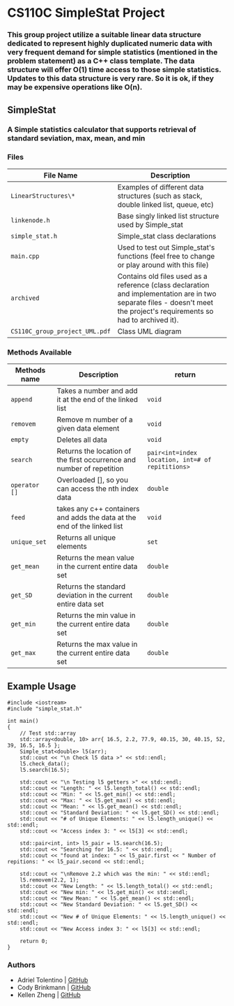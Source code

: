 # CS110C SimpleStat Project


### This group project utilize a suitable linear data structure dedicated to represent highly duplicated numeric data with very frequent demand for simple statistics (mentioned in the problem statement) as a C++ class template. The data structure will offer O(1) time access to those simple statistics. Updates to this data structure is very rare. So it is ok, if they may be expensive operations like O(n).


## SimpleStat
### A Simple statistics calculator that supports retrieval of standard seviation, max, mean, and min


### Files
File Name | Description
--- | ---
`LinearStructures\*` | Examples of different data structures (such as stack, double linked list, queue, etc)
`linkenode.h` | Base singly linked list structure used by Simple_stat
`simple_stat.h` | Simple_stat class declarations
`main.cpp` | Used to test out Simple_stat's functions (feel free to change or play around with this file)
`archived` | Contains old files used as a reference (class declaration and implementation are in two separate files - doesn't meet the project's requirements so had to archived it).
`CS110C_group_project_UML.pdf` | Class UML diagram


### Methods Available
Methods name | Description | return
--- | --- | ---
`append` | Takes a number and add it at the end of the linked list | `void`
`removem` | Remove m number of a given data element | `void`
`empty` | Deletes all data | `void`
`search` | Returns the location of the first occurrence and number of repetition | `pair<int=index location, int=# of repititions>`
`operator []` | Overloaded [], so you can access the nth index data | `double`
`feed` | takes any c++ containers and adds the data at the end of the linked list | `void`
`unique_set` | Returns all unique elements | `set`
`get_mean` | Returns the mean value in the current entire data set | `double`
`get_SD` | Returns the standard deviation in the current entire data set | `double`
`get_min` | Returns the min value in the current entire data set | `double`
`get_max` | Returns the max value in the current entire data set  | `double`


## Example Usage
```
#include <iostream>
#include "simple_stat.h"

int main()
{
    // Test std::array
    std::array<double, 10> arr{ 16.5, 2.2, 77.9, 40.15, 30, 40.15, 52, 39, 16.5, 16.5 };
    Simple_stat<double> l5(arr);
    std::cout << "\n Check l5 data >" << std::endl;
    l5.check_data();
    l5.search(16.5);

    std::cout << "\n Testing l5 getters >" << std::endl;
    std::cout << "Length: " << l5.length_total() << std::endl;
    std::cout << "Min: " << l5.get_min() << std::endl;
    std::cout << "Max: " << l5.get_max() << std::endl;
    std::cout << "Mean: " << l5.get_mean() << std::endl;
    std::cout << "Standard Deviation: " << l5.get_SD() << std::endl;
    std::cout << "# of Unique Elements: " << l5.length_unique() << std::endl;
    std::cout << "Access index 3: " << l5[3] << std::endl;

    std::pair<int, int> l5_pair = l5.search(16.5);
    std::cout << "Searching for 16.5: " << std::endl;
    std::cout << "found at index: " << l5_pair.first << " Number of repitions: " << l5_pair.second << std::endl;

    std::cout << "\nRemove 2.2 which was the min: " << std::endl;
    l5.removem(2.2, 1);
    std::cout << "New Length: " << l5.length_total() << std::endl;
    std::cout << "New min: " << l5.get_min() << std::endl;
    std::cout << "New Mean: " << l5.get_mean() << std::endl;
    std::cout << "New Standard Deviation: " << l5.get_SD() << std::endl;
    std::cout << "New # of Unique Elements: " << l5.length_unique() << std::endl;
    std::cout << "New Access index 3: " << l5[3] << std::endl;

    return 0;
}
```

### Authors
* Adriel Tolentino | [GitHub](https://github.com/adrielt07)
* Cody Brinkmann | [GitHub](https://github.com/CodyBrinkmann)
* Kellen Zheng | [GitHub](https://github.com/kellenzheng)
